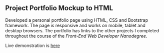 ## Project Portfolio Mockup to HTML

Developed a personal portfolio page using HTML, CSS and Bootstrap framework. The page is responsive and works on mobile, tablet and desktop browsers. The portfolio has links to the other projects I completed throughout the course of the _Front-End Web Developer Nanodegree_.

Live demonstration is [here](http://Aleksandra11.github.io/Project_Portfolio/)

